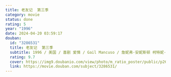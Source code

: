 ```yaml
---
title: 老友记  第三季
category: movie
status: done
rating: 5
year: "1996"
date: 2024-04-20 03:59:17
douban:
  id: "3286531"
  title: 老友记  第三季
  subtitle: 1996 / 美国 / 喜剧 爱情 / Gail Mancuso / 詹妮弗·安妮斯顿 柯特妮·考克斯
  rating: 9.7
  cover: https://img9.doubanio.com/view/photo/m_ratio_poster/public/p2607457336.jpg
  link: https://movie.douban.com/subject/3286531/
---
```



